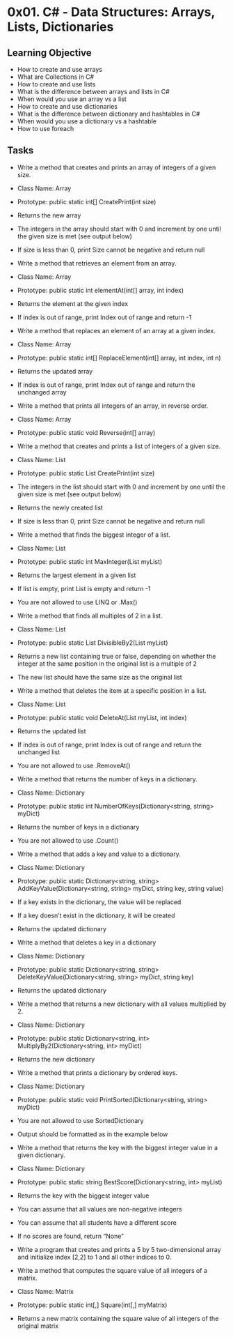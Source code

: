# 0x01. C# - Data Structures: Arrays, Lists, Dictionaries

## Learning Objective

-  How to create and use arrays
-  What are Collections in C#
-  How to create and use lists
-  What is the difference between arrays and lists in C#
-  When would you use an array vs a list
-  How to create and use dictionaries
-  What is the difference between dictionary and hashtables in C#
-  When would you use a dictionary vs a hashtable
-  How to use foreach

## Tasks

-   Write a method that creates and prints an array of integers of a given size.
  -   Class Name: Array
  -   Prototype: public static int[] CreatePrint(int size)
  -   Returns the new array
  -   The integers in the array should start with 0 and increment by one until the given size is met (see output below)
  -   If size is less than 0, print Size cannot be negative and return null

-   Write a method that retrieves an element from an array.
  -   Class Name: Array
  -   Prototype: public static int elementAt(int[] array, int index)
  -   Returns the element at the given index
  -   If index is out of range, print Index out of range and return -1

-   Write a method that replaces an element of an array at a given index.
  -   Class Name: Array
  -   Prototype: public static int[] ReplaceElement(int[] array, int index, int n)
  -   Returns the updated array
  -   If index is out of range, print Index out of range and return the unchanged array

-   Write a method that prints all integers of an array, in reverse order.
  -   Class Name: Array
  -   Prototype: public static void Reverse(int[] array)

-   Write a method that creates and prints a list of integers of a given size.
  -   Class Name: List
  -   Prototype: public static List<int> CreatePrint(int size)
  -   The integers in the list should start with 0 and increment by one until the given size is met (see output below)
  -   Returns the newly created list
  -   If size is less than 0, print Size cannot be negative and return null

-   Write a method that finds the biggest integer of a list.
  -   Class Name: List
  -   Prototype: public static int MaxInteger(List<int> myList)
  -   Returns the largest element in a given list
  -   If list is empty, print List is empty and return -1
  -   You are not allowed to use LINQ or .Max()

-   Write a method that finds all multiples of 2 in a list.
  -   Class Name: List
  -   Prototype: public static List<bool> DivisibleBy2(List<int> myList)
  -   Returns a new list containing true or false, depending on whether the integer at the same position in the original list is a multiple of 2
  -   The new list should have the same size as the original list

-   Write a method that deletes the item at a specific position in a list.
  -   Class Name: List
  -   Prototype: public static void DeleteAt(List<int> myList, int index)
  -   Returns the updated list
  -   If index is out of range, print Index is out of range and return the unchanged list
  -   You are not allowed to use .RemoveAt()

-   Write a method that returns the number of keys in a dictionary.
  -   Class Name: Dictionary
  -   Prototype: public static int NumberOfKeys(Dictionary<string, string> myDict)
  -   Returns the number of keys in a dictionary
  -   You are not allowed to use .Count()

-   Write a method that adds a key and value to a dictionary.
  -   Class Name: Dictionary
  -   Prototype: public static Dictionary<string, string> AddKeyValue(Dictionary<string, string> myDict, string key, string value)
  -   If a key exists in the dictionary, the value will be replaced
  -   If a key doesn’t exist in the dictionary, it will be created
  -   Returns the updated dictionary

-   Write a method that deletes a key in a dictionary
  -   Class Name: Dictionary
  -   Prototype: public static Dictionary<string, string> DeleteKeyValue(Dictionary<string, string> myDict, string key)
  -   Returns the updated dictionary

-   Write a method that returns a new dictionary with all values multiplied by 2.
  -   Class Name: Dictionary
  -   Prototype: public static Dictionary<string, int> MultiplyBy2(Dictionary<string, int> myDict)
  -   Returns the new dictionary

-   Write a method that prints a dictionary by ordered keys.
  -   Class Name: Dictionary
  -   Prototype: public static void PrintSorted(Dictionary<string, string> myDict)
  -   You are not allowed to use SortedDictionary
  -   Output should be formatted as in the example below

-   Write a method that returns the key with the biggest integer value in a given dictionary.
  -   Class Name: Dictionary
  -   Prototype: public static string BestScore(Dictionary<string, int> myList)
  -   Returns the key with the biggest integer value
  -   You can assume that all values are non-negative integers
  -   You can assume that all students have a different score
  -   If no scores are found, return “None”

-   Write a program that creates and prints a 5 by 5 two-dimensional array and initialize index [2,2] to 1 and all other indices to 0.

-   Write a method that computes the square value of all integers of a matrix.
  -   Class Name: Matrix
  -   Prototype: public static int[,] Square(int[,] myMatrix)
  -   Returns a new matrix containing the square value of all integers of the original matrix
